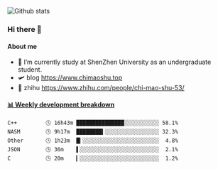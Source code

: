 ![Github stats](https://github-readme-stats.vercel.app/api?username=chimaoshu&show_icons=true&theme=cobalt)

### Hi there 👋

#### About me

- 🏫 I’m currently study at ShenZhen University as an undergraduate student.
- 🛩️ blog  https://www.chimaoshu.top
- 🎯 zhihu https://www.zhihu.com/people/chi-mao-shu-53/

<!-- waka-box start -->
#### <a href="https://gist.github.com/e235103f6d3ace58395a9ff863c34467" target="_blank">📊 Weekly development breakdown</a>
```text
C++         🕓 16h43m ███████████████░░░░░░░░░░░ 58.1%
NASM        🕓 9h17m  ████████▍░░░░░░░░░░░░░░░░░ 32.3%
Other       🕓 1h23m  █▎░░░░░░░░░░░░░░░░░░░░░░░░  4.8%
JSON        🕓 36m    ▌░░░░░░░░░░░░░░░░░░░░░░░░░  2.1%
C           🕓 20m    ▎░░░░░░░░░░░░░░░░░░░░░░░░░  1.2%
```
<!-- Powered by https://github.com/YouEclipse/waka-box-go . -->
<!-- waka-box end -->
